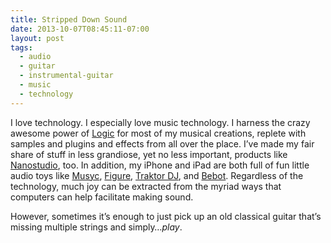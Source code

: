 ```yaml
---
title: Stripped Down Sound
date: 2013-10-07T08:45:11-07:00
layout: post
tags:
  - audio
  - guitar
  - instrumental-guitar
  - music
  - technology
---
```

I love technology. I especially love music technology. I harness the crazy awesome power of [Logic](http://www.apple.com/logic) for most of my musical creations, replete with samples and plugins and effects from all over the place. I&#8217;ve made my fair share of stuff in less grandiose, yet no less important, products like [Nanostudio](http://www.blipinteractive.co.uk/ "NanoStudio"), too. In addition, my iPhone and iPad are both full of fun little audio toys like [Musyc](http://www.fingerlab.net/website/Fingerlab/Musyc.html), [Figure](http://www.propellerheads.se/products/figure/), [Traktor DJ](http://www.native-instruments.com/en/products/traktor/traktor-for-ios/traktor-dj/), and [Bebot](http://www.normalware.com/). Regardless of the technology, much joy can be extracted from the myriad ways that computers can help facilitate making sound.

However, sometimes it&#8217;s enough to just pick up an old classical guitar that&#8217;s missing multiple strings and simply&#8230;_play_.

<!--more-->
